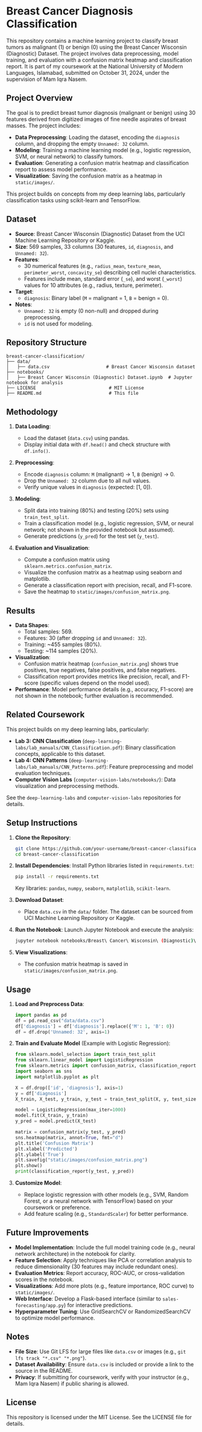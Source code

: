 # Breast Cancer Diagnosis Classification

This repository contains a machine learning project to classify breast tumors as malignant (1) or benign (0) using the Breast Cancer Wisconsin (Diagnostic) Dataset. The project involves data preprocessing, model training, and evaluation with a confusion matrix heatmap and classification report. It is part of my coursework at the National University of Modern Languages, Islamabad, submitted on October 31, 2024, under the supervision of Mam Iqra Nasem.

## Project Overview

The goal is to predict breast tumor diagnosis (malignant or benign) using 30 features derived from digitized images of fine needle aspirates of breast masses. The project includes:

- **Data Preprocessing**: Loading the dataset, encoding the `diagnosis` column, and dropping the empty `Unnamed: 32` column.
- **Modeling**: Training a machine learning model (e.g., logistic regression, SVM, or neural network) to classify tumors.
- **Evaluation**: Generating a confusion matrix heatmap and classification report to assess model performance.
- **Visualization**: Saving the confusion matrix as a heatmap in `static/images/`.

This project builds on concepts from my deep learning labs, particularly classification tasks using scikit-learn and TensorFlow.

## Dataset

- **Source**: Breast Cancer Wisconsin (Diagnostic) Dataset from the UCI Machine Learning Repository or Kaggle.
- **Size**: 569 samples, 33 columns (30 features, `id`, `diagnosis`, and `Unnamed: 32`).
- **Features**:
  - 30 numerical features (e.g., `radius_mean`, `texture_mean`, `perimeter_worst`, `concavity_se`) describing cell nuclei characteristics.
  - Features include mean, standard error (`_se`), and worst (`_worst`) values for 10 attributes (e.g., radius, texture, perimeter).
- **Target**:
  - `diagnosis`: Binary label (`M` = malignant = 1, `B` = benign = 0).
- **Notes**:
  - `Unnamed: 32` is empty (0 non-null) and dropped during preprocessing.
  - `id` is not used for modeling.

## Repository Structure

```
breast-cancer-classification/
├── data/
│   ├── data.csv                     # Breast Cancer Wisconsin dataset
├── notebooks/
│   ├── Breast Cancer Wisconsin (Diagnostic) Dataset.ipynb  # Jupyter notebook for analysis                
├── LICENSE                           # MIT License
├── README.md                         # This file
```

## Methodology

1. **Data Loading**:

   - Load the dataset (`data.csv`) using pandas.
   - Display initial data with `df.head()` and check structure with `df.info()`.

2. **Preprocessing**:

   - Encode `diagnosis` column: `M` (malignant) → 1, `B` (benign) → 0.
   - Drop the `Unnamed: 32` column due to all null values.
   - Verify unique values in `diagnosis` (expected: \[1, 0\]).

3. **Modeling**:

   - Split data into training (80%) and testing (20%) sets using `train_test_split`.
   - Train a classification model (e.g., logistic regression, SVM, or neural network; not shown in the provided notebook but assumed).
   - Generate predictions (`y_pred`) for the test set (`y_test`).

4. **Evaluation and Visualization**:

   - Compute a confusion matrix using `sklearn.metrics.confusion_matrix`.
   - Visualize the confusion matrix as a heatmap using seaborn and matplotlib.
   - Generate a classification report with precision, recall, and F1-score.
   - Save the heatmap to `static/images/confusion_matrix.png`.

## Results

- **Data Shapes**:
  - Total samples: 569.
  - Features: 30 (after dropping `id` and `Unnamed: 32`).
  - Training: \~455 samples (80%).
  - Testing: \~114 samples (20%).
- **Visualization**:
  - Confusion matrix heatmap (`confusion_matrix.png`) shows true positives, true negatives, false positives, and false negatives.
  - Classification report provides metrics like precision, recall, and F1-score (specific values depend on the model used).
- **Performance**: Model performance details (e.g., accuracy, F1-score) are not shown in the notebook; further evaluation is recommended.

## Related Coursework

This project builds on my deep learning labs, particularly:

- **Lab 3: CNN Classification** (`deep-learning-labs/lab_manuals/CNN_Classification.pdf`): Binary classification concepts, applicable to this dataset.
- **Lab 4: CNN Patterns** (`deep-learning-labs/lab_manuals/CNN_Patterns.pdf`): Feature preprocessing and model evaluation techniques.
- **Computer Vision Labs** (`computer-vision-labs/notebooks/`): Data visualization and preprocessing methods.

See the `deep-learning-labs` and `computer-vision-labs` repositories for details.

## Setup Instructions

1. **Clone the Repository**:

   ```bash
   git clone https://github.com/your-username/breast-cancer-classification.git
   cd breast-cancer-classification
   ```

2. **Install Dependencies**: Install Python libraries listed in `requirements.txt`:

   ```bash
   pip install -r requirements.txt
   ```

   Key libraries: `pandas`, `numpy`, `seaborn`, `matplotlib`, `scikit-learn`.

3. **Download Dataset**:

   - Place `data.csv` in the `data/` folder. The dataset can be sourced from UCI Machine Learning Repository or Kaggle.

4. **Run the Notebook**: Launch Jupyter Notebook and execute the analysis:

   ```bash
   jupyter notebook notebooks/Breast\ Cancer\ Wisconsin\ (Diagnostic)\ Dataset.ipynb
   ```

5. **View Visualizations**:

   - The confusion matrix heatmap is saved in `static/images/confusion_matrix.png`.

## Usage

1. **Load and Preprocess Data**:

   ```python
   import pandas as pd
   df = pd.read_csv("data/data.csv")
   df['diagnosis'] = df['diagnosis'].replace({'M': 1, 'B': 0})
   df = df.drop('Unnamed: 32', axis=1)
   ```

2. **Train and Evaluate Model** (Example with Logistic Regression):

   ```python
   from sklearn.model_selection import train_test_split
   from sklearn.linear_model import LogisticRegression
   from sklearn.metrics import confusion_matrix, classification_report
   import seaborn as sns
   import matplotlib.pyplot as plt
   
   X = df.drop(['id', 'diagnosis'], axis=1)
   y = df['diagnosis']
   X_train, X_test, y_train, y_test = train_test_split(X, y, test_size=0.2, random_state=42)
   
   model = LogisticRegression(max_iter=1000)
   model.fit(X_train, y_train)
   y_pred = model.predict(X_test)
   
   matrix = confusion_matrix(y_test, y_pred)
   sns.heatmap(matrix, annot=True, fmt="d")
   plt.title('Confusion Matrix')
   plt.xlabel('Predicted')
   plt.ylabel('True')
   plt.savefig("static/images/confusion_matrix.png")
   plt.show()
   print(classification_report(y_test, y_pred))
   ```

3. **Customize Model**:

   - Replace logistic regression with other models (e.g., SVM, Random Forest, or a neural network with TensorFlow) based on your coursework or preference.
   - Add feature scaling (e.g., `StandardScaler`) for better performance.

## Future Improvements

- **Model Implementation**: Include the full model training code (e.g., neural network architecture) in the notebook for clarity.
- **Feature Selection**: Apply techniques like PCA or correlation analysis to reduce dimensionality (30 features may include redundant ones).
- **Evaluation Metrics**: Report accuracy, ROC-AUC, or cross-validation scores in the notebook.
- **Visualizations**: Add more plots (e.g., feature importance, ROC curve) to `static/images/`.
- **Web Interface**: Develop a Flask-based interface (similar to `sales-forecasting/app.py`) for interactive predictions.
- **Hyperparameter Tuning**: Use GridSearchCV or RandomizedSearchCV to optimize model performance.

## Notes

- **File Size**: Use Git LFS for large files like `data.csv` or images (e.g., `git lfs track "*.csv" "*.png"`).
- **Dataset Availability**: Ensure `data.csv` is included or provide a link to the source in the README.
- **Privacy**: If submitting for coursework, verify with your instructor (e.g., Mam Iqra Nasem) if public sharing is allowed.

## License

This repository is licensed under the MIT License. See the LICENSE file for details.